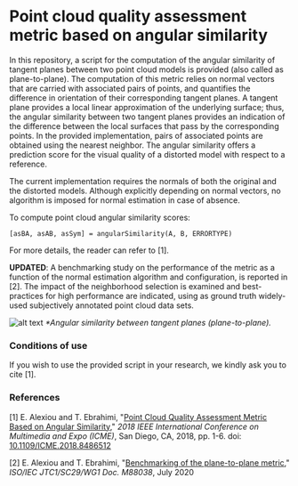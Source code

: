 

# Point cloud quality assessment metric based on angular similarity


In this repository, a script for the computation of the angular similarity of tangent planes between two point cloud models is provided (also called as plane-to-plane). The computation of this metric relies on normal vectors that are carried with associated pairs of points, and quantifies the difference in orientation of their corresponding tangent planes. A tangent plane provides a local linear approximation of the underlying surface; thus, the angular similarity between two tangent planes provides an indication of the difference between the local surfaces that pass by the corresponding points. In the provided implementation, pairs of associated points are obtained using the nearest neighbor. The angular similarity offers a prediction score for the visual quality of a distorted model with respect to a reference.

The current implementation requires the normals of both the original and the distorted models. Although explicitly depending on normal vectors, no algorithm is imposed for normal estimation in case of absence.

To compute point cloud angular similarity scores:

`[asBA, asAB, asSym] = angularSimilarity(A, B, ERRORTYPE)`

For more details, the reader can refer to [1].  

**UPDATED**: A benchmarking study on the performance of the metric as a function of the normal estimation algorithm and configuration, is reported in [2]. The impact of the neighborhood selection is examined and best-practices for high performance are indicated, using as ground truth widely-used subjectively annotated point cloud data sets.

![alt text](/docs/plane_to_plane.png)
*\*Angular similarity between tangent planes (plane-to-plane).*

### Conditions of use

If you wish to use the provided script in your research, we kindly ask you to cite [1].


### References

[1] E. Alexiou and T. Ebrahimi, "[Point Cloud Quality Assessment Metric Based on Angular Similarity](https://infoscience.epfl.ch/record/254987)," *2018 IEEE International Conference on Multimedia and Expo (ICME)*, San Diego, CA, 2018, pp. 1-6. doi: [10.1109/ICME.2018.8486512](https://doi.org/10.1109/ICME.2018.8486512)

[2] E. Alexiou and T. Ebrahimi, "[Benchmarking of the plane-to-plane metric](https://infoscience.epfl.ch/record/278961)," *ISO/IEC JTC1/SC29/WG1 Doc. M88038*, July 2020
